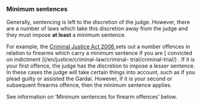 ###  Minimum sentences

Generally, sentencing is left to the discretion of the judge. However, there
are a number of laws which take this discretion away from the judge and they
must impose **at least** a minimum sentence.

For example, the [ Criminal Justice Act 2006
](http://www.irishstatutebook.ie/eli/2006/act/26/enacted/en/print) sets out a
number offences in relation to firearms which carry a minimum sentence if you
are [ convicted on indictment ](/en/justice/criminal-law/criminal-
trial/criminal-trial/) . If it is your first offence, the judge has the
discretion to impose a lesser sentence. In these cases the judge will take
certain things into account, such as if you plead guilty or assisted the
Gardaí. However, if it is your second or subsequent firearms offence, then the
minimum sentence applies.

See information on ‘Minimum sentences for firearm offences’ below.
